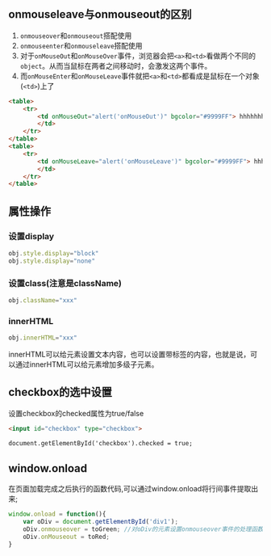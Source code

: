 ## onmouseleave与onmouseout的区别

1. `onmouseover`和`onmouseout`搭配使用
2. `onmouseenter`和`onmouseleave`搭配使用
3.  对于`onMouseOut`和`onMouseOver`事件，浏览器会把`<a>`和`<td>`看做两个不同的`object`。从而当鼠标在两者之间移动时，会激发这两个事件。
4.  而`onMouseEnter`和`onMouseLeave`事件就把`<a>`和`<td>`都看成是鼠标在一个对象(`<td>`)上了  

```html
<table>
    <tr>
        <td onMouseOut="alert('onMouseOut')" bgcolor="#9999FF"> hhhhhhhhhhhh <a href="#">123</a> ggggggggggg<br>
        </td>
    </tr>
</table>
<table>
    <tr>
        <td onMouseLeave="alert('onMouseLeave')" bgcolor="#9999FF"> hhhhhhhhhhhh <a href="#">123</a> ggggggggggg<br>
        </td>
    </tr>
</table>
```





## 属性操作

### 设置display

```js
obj.style.display="block"
obj.style.display="none"
```

### 设置class(注意是className)

```js
obj.className="xxx"
```

### innerHTML

```js
obj.innerHTML="xxx"
```

innerHTML可以给元素设置文本内容，也可以设置带标签的内容，也就是说，可以通过innerHTML可以给元素增加多级子元素。





## checkbox的选中设置

设置checkbox的checked属性为true/false

```html
<input id="checkbox" type="checkbox">

document.getElementById('checkbox').checked = true;
```





## window.onload

在页面加载完成之后执行的函数代码,可以通过window.onload将行间事件提取出来;

```js
window.onload = function(){
	var oDiv = document.getElementById('div1');
    oDiv.onmouseover = toGreen; //对oDiv的元素设置onmouseover事件的处理函数为toGreen；这里的事件处理函数不需要写()
    oDiv.onMouseout = toRed;
}
```




